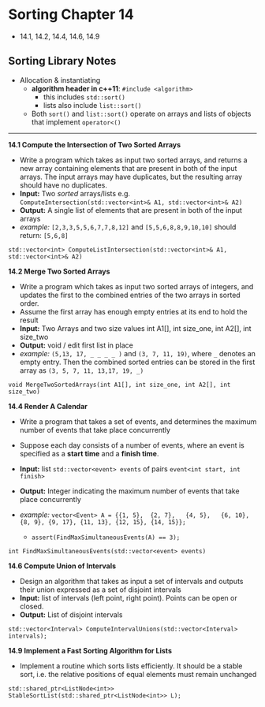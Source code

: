 # Sorting Chapter 14 #

* 14.1, 14.2, 14.4, 14.6, 14.9

## Sorting Library Notes ##

*   Allocation & instantiating
    *   **algorithm header in c++11**: `#include <algorithm>`
        *   this includes `std::sort()`
        *   lists also include `list::sort()`
    *   Both `sort()` and `list::sort()` operate on arrays and lists of objects that implement `operator<()`

---


**14.1 Compute the Intersection of Two Sorted Arrays**

*  Write a program which takes as input two sorted arrays, and returns a new array containing elements that are present in both of the input arrays. The input arrays may have duplicates, but the resulting array should have no duplicates.
*  **Input:** Two _sorted_ arrays/lists e.g. `ComputeIntersection(std::vector<int>& A1, std::vector<int>& A2)` 
*  **Output:** A single list of elements that are present in both of the input arrays
*  _example:_  `[2,3,3,5,5,6,7,7,8,12]` and `[5,5,6,8,8,9,10,10]` should return: `[5,6,8]`

`std::vector<int> ComputeListIntersection(std::vector<int>& A1, std::vector<int>& A2)`


**14.2 Merge Two Sorted Arrays**

*  Write a program which takes as input two sorted arrays of integers, and updates the first to the combined entries of the two arrays in sorted order.
*  Assume the first array has enough empty entries at its end to hold the result
*  **Input:** Two Arrays and two size values int A1[], int size_one, int A2[], int size_two
*  **Output:** void / edit first list in place 
*  _example:_ `(5,13, 17, _ _ _ _ )` and `(3, 7, 11, 19)`, where `_`
denotes an empty entry. Then the combined sorted entries can be stored in the first array as `(3, 5, 7, 11, 13,17, 19, _)`

`void MergeTwoSortedArrays(int A1[], int size_one, int A2[], int size_two)`


**14.4 Render A Calendar**

*  Write a program that takes a set of events, and determines the maximum number of events that take place concurrently
*  Suppose each day consists of a number of events, where an event is specified as a **start time** and a **finish time**. 

*  **Input:** list `std::vector<event> events` of pairs `event<int start, int finish>`
*  **Output:** Integer indicating the maximum number of events that take place concurrently
*  _example:_   `vector<Event> A = {{1, 5},  {2, 7},   {4, 5},   {6, 10}, {8, 9}, {9, 17}, {11, 13}, {12, 15}, {14, 15}};`
    *  `assert(FindMaxSimultaneousEvents(A) == 3);`

`int FindMaxSimultaneousEvents(std::vector<event> events)`


**14.6 Compute Union of Intervals**

*  Design an algorithm that takes as input a set of intervals and outputs their union expressed as a set of disjoint intervals
*  **Input:** list of intervals (left point, right point). Points can be open or closed.
*  **Output:** List of disjoint intervals

`std::vector<Interval> ComputeIntervalUnions(std::vector<Interval> intervals);`


**14.9 Implement a Fast Sorting Algorithm for Lists**

*  Implement a routine which sorts lists efficiently. It should be a stable sort, i.e. the relative positions of equal elements must remain unchanged


`std::shared_ptr<ListNode<int>> StableSortList(std::shared_ptr<ListNode<int>> L);`


